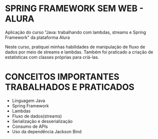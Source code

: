 # SPRING FRAMEWORK SEM WEB - ALURA
Aplicação do curso "Java: trabalhando com lambdas, streams e Spring Framework" da plataforma Alura

Neste curso, pratiquei minhas habilidades de manipulação de fluxo de dados por meio de streams
e lambdas. Também foi praticado a criação de estatísticas com classes próprias para criá-las.

# CONCEITOS IMPORTANTES TRABALHADOS E PRATICADOS
- Linguagem Java
- Spring Framework
- Lambdas
- Fluxo de dados(streams)
- Serialização e desserialização
- Consumo de APIs
- Uso da dependência Jackson Bind
